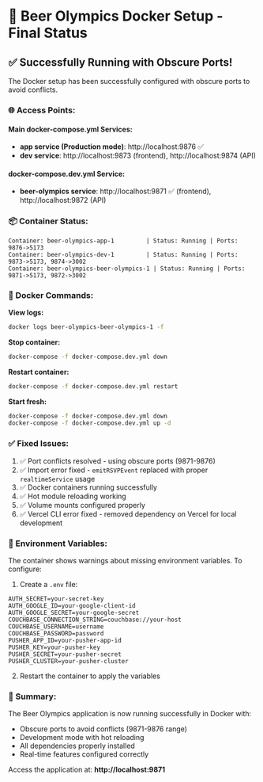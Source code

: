 # 🚀 Beer Olympics Docker Setup - Final Status

## ✅ Successfully Running with Obscure Ports!

The Docker setup has been successfully configured with obscure ports to avoid conflicts.

### 🌐 Access Points:

#### Main docker-compose.yml Services:
- **app service (Production mode)**: http://localhost:9876 ✅
- **dev service**: http://localhost:9873 (frontend), http://localhost:9874 (API)

#### docker-compose.dev.yml Service:
- **beer-olympics service**: http://localhost:9871 ✅ (frontend), http://localhost:9872 (API)

### 📦 Container Status:
```
Container: beer-olympics-app-1         | Status: Running | Ports: 9876->5173
Container: beer-olympics-dev-1         | Status: Running | Ports: 9873->5173, 9874->3002
Container: beer-olympics-beer-olympics-1 | Status: Running | Ports: 9871->5173, 9872->3002
```

### 🔧 Docker Commands:

**View logs:**
```bash
docker logs beer-olympics-beer-olympics-1 -f
```

**Stop container:**
```bash
docker-compose -f docker-compose.dev.yml down
```

**Restart container:**
```bash
docker-compose -f docker-compose.dev.yml restart
```

**Start fresh:**
```bash
docker-compose -f docker-compose.dev.yml down
docker-compose -f docker-compose.dev.yml up -d
```

### ✅ Fixed Issues:
1. ✅ Port conflicts resolved - using obscure ports (9871-9876)
2. ✅ Import error fixed - `emitRSVPEvent` replaced with proper `realtimeService` usage
3. ✅ Docker containers running successfully
4. ✅ Hot module reloading working
5. ✅ Volume mounts configured properly
6. ✅ Vercel CLI error fixed - removed dependency on Vercel for local development

### 📝 Environment Variables:
The container shows warnings about missing environment variables. To configure:

1. Create a `.env` file:
```env
AUTH_SECRET=your-secret-key
AUTH_GOOGLE_ID=your-google-client-id
AUTH_GOOGLE_SECRET=your-google-secret
COUCHBASE_CONNECTION_STRING=couchbase://your-host
COUCHBASE_USERNAME=username
COUCHBASE_PASSWORD=password
PUSHER_APP_ID=your-pusher-app-id
PUSHER_KEY=your-pusher-key
PUSHER_SECRET=your-pusher-secret
PUSHER_CLUSTER=your-pusher-cluster
```

2. Restart the container to apply the variables

### 🎉 Summary:
The Beer Olympics application is now running successfully in Docker with:
- Obscure ports to avoid conflicts (9871-9876 range)
- Development mode with hot reloading
- All dependencies properly installed
- Real-time features configured correctly

Access the application at: **http://localhost:9871**